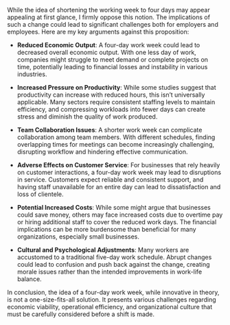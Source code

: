 While the idea of shortening the working week to four days may appear appealing at first glance, I firmly oppose this notion. The implications of such a change could lead to significant challenges both for employers and employees. Here are my key arguments against this proposition:

- **Reduced Economic Output**: A four-day work week could lead to decreased overall economic output. With one less day of work, companies might struggle to meet demand or complete projects on time, potentially leading to financial losses and instability in various industries.

- **Increased Pressure on Productivity**: While some studies suggest that productivity can increase with reduced hours, this isn’t universally applicable. Many sectors require consistent staffing levels to maintain efficiency, and compressing workloads into fewer days can create stress and diminish the quality of work produced.

- **Team Collaboration Issues**: A shorter work week can complicate collaboration among team members. With different schedules, finding overlapping times for meetings can become increasingly challenging, disrupting workflow and hindering effective communication.

- **Adverse Effects on Customer Service**: For businesses that rely heavily on customer interactions, a four-day work week may lead to disruptions in service. Customers expect reliable and consistent support, and having staff unavailable for an entire day can lead to dissatisfaction and loss of clientele.

- **Potential Increased Costs**: While some might argue that businesses could save money, others may face increased costs due to overtime pay or hiring additional staff to cover the reduced work days. The financial implications can be more burdensome than beneficial for many organizations, especially small businesses.

- **Cultural and Psychological Adjustments**: Many workers are accustomed to a traditional five-day work schedule. Abrupt changes could lead to confusion and push back against the change, creating morale issues rather than the intended improvements in work-life balance.

In conclusion, the idea of a four-day work week, while innovative in theory, is not a one-size-fits-all solution. It presents various challenges regarding economic viability, operational efficiency, and organizational culture that must be carefully considered before a shift is made.